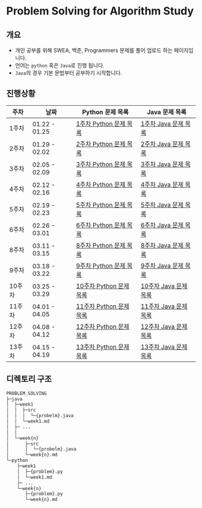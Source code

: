 # Problem Solving for Algorithm Study

## 개요

* 개인 공부를 위해 SWEA, 백준, Programmers 문제를 풀어 업로드 하는 페이지입니다. 
* 언어는 ```python``` 혹은 ```Java```로 진행 됩니다. 
*  ```Java```의 경우 기본 문법부터 공부하기 시작합니다. 


## 진행상황

|주차|날짜|Python 문제 목록|Java 문제 목록|
|----|------|---|---|
|1주차|01.22 - 01.25|[1주차 Python 문제 목록](https://github.com/pkm-master/problem_solving/tree/master/python/week1/week1.md) | [1주차 Java 문제 목록](https://github.com/pkm-master/problem_solving/tree/master/java/week1/week1.md)
|2주차|01.29 - 02.02|[2주차 Python 문제 목록](https://github.com/pkm-master/problem_solving/tree/master/python/week2/week2.md) | [2주차 Java 문제 목록](https://github.com/pkm-master/problem_solving/tree/master/java/week2/week2.md)
|3주차|02.05 - 02.09|[3주차 Python 문제 목록](https://github.com/pkm-master/problem_solving/tree/master/python/week3/week3.md) | [3주차 Java 문제 목록](https://github.com/pkm-master/problem_solving/tree/master/java/week3/week3.md)
|4주차|02.12 - 02.16|[4주차 Python 문제 목록](https://github.com/pkm-master/problem_solving/tree/master/python/week4/week4.md) | [4주차 Java 문제 목록](https://github.com/pkm-master/problem_solving/tree/master/java/week4/week4.md)
|5주차|02.19 - 02.23|[5주차 Python 문제 목록](https://github.com/pkm-master/problem_solving/tree/master/python/week5/week5.md) | [5주차 Java 문제 목록](https://github.com/pkm-master/problem_solving/tree/master/java/week5/week5.md)
|6주차|02.26 - 03.01|[6주차 Python 문제 목록](https://github.com/pkm-master/problem_solving/tree/master/python/week6/week6.md) | [6주차 Java 문제 목록](https://github.com/pkm-master/problem_solving/tree/master/java/week6/week6.md)
|8주차|03.11 - 03.15|[8주차 Python 문제 목록](https://github.com/pkm-master/problem_solving/tree/master/python/week8/week8.md) | [8주차 Java 문제 목록](https://github.com/pkm-master/problem_solving/tree/master/java/week8/week8.md)
|9주차|03.18 - 03.22|[9주차 Python 문제 목록](https://github.com/pkm-master/problem_solving/tree/master/python/week9/week9.md) | [9주차 Java 문제 목록](https://github.com/pkm-master/problem_solving/tree/master/java/week9/week9.md)
|10주차|03.25 - 03.29|[10주차 Python 문제 목록](https://github.com/pkm-master/problem_solving/tree/master/python/week10/week10.md) | [10주차 Java 문제 목록](https://github.com/pkm-master/problem_solving/tree/master/java/week10/week10.md)
|11주차|04.01 - 04.05|[11주차 Python 문제 목록](https://github.com/pkm-master/problem_solving/tree/master/python/week11/week11.md) | [11주차 Java 문제 목록](https://github.com/pkm-master/problem_solving/tree/master/java/week11/week11.md)
|12주차|04.08 - 04.12|[12주차 Python 문제 목록](https://github.com/pkm-master/problem_solving/tree/master/python/week12/week12.md) | [12주차 Java 문제 목록](https://github.com/pkm-master/problem_solving/tree/master/java/week12/week12.md)
|13주차|04.15 - 04.19|[13주차 Python 문제 목록](https://github.com/pkm-master/problem_solving/tree/master/python/week13/week13.md) | [13주차 Java 문제 목록](https://github.com/pkm-master/problem_solving/tree/master/java/week13/week13.md)


## 디렉토리 구조

```bash
PROBLEM_SOLVING
├─java
│  ├─week1
│  │  ├─src
│  │  │  └─{probelm}.java
│  │  └─week1.md 
│  ├─ ...
│  │  
│  └─week{n}
│      ├─src
│      │  └─{probelm}.java
│      └─week{n}.md
└─python
    ├─week1
    │  ├─{problem}.py
    │  └─week1.md
    ├─ ...
    └─week{n}
       ├─{problem}.py
       └─week{n}.md
```


